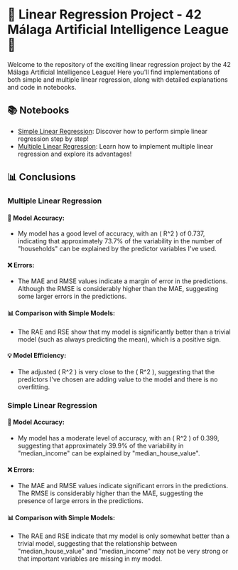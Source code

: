 # 🚀 Linear Regression Project - 42 Málaga Artificial Intelligence League 🤖

Welcome to the repository of the exciting linear regression project by the 42 Málaga Artificial Intelligence League! Here you'll find implementations of both simple and multiple linear regression, along with detailed explanations and code in notebooks.

## 📚 Notebooks

- [Simple Linear Regression](regresion_lineal_simple.ipynb): Discover how to perform simple linear regression step by step!
- [Multiple Linear Regression](regresion_lineal_multiple.ipynb): Learn how to implement multiple linear regression and explore its advantages!

## 📊 Conclusions

### Multiple Linear Regression

#### 🎯 Model Accuracy:
- My model has a good level of accuracy, with an \( R^2 \) of 0.737, indicating that approximately 73.7% of the variability in the number of "households" can be explained by the predictor variables I've used.

#### ❌ Errors:
- The MAE and RMSE values indicate a margin of error in the predictions. Although the RMSE is considerably higher than the MAE, suggesting some larger errors in the predictions.

#### 📊 Comparison with Simple Models:
- The RAE and RSE show that my model is significantly better than a trivial model (such as always predicting the mean), which is a positive sign.

#### 💡 Model Efficiency:
- The adjusted \( R^2 \) is very close to the \( R^2 \), suggesting that the predictors I've chosen are adding value to the model and there is no overfitting.

### Simple Linear Regression

#### 🎯 Model Accuracy:
- My model has a moderate level of accuracy, with an \( R^2 \) of 0.399, suggesting that approximately 39.9% of the variability in "median_income" can be explained by "median_house_value".

#### ❌ Errors:
- The MAE and RMSE values indicate significant errors in the predictions. The RMSE is considerably higher than the MAE, suggesting the presence of large errors in the predictions.

#### 📊 Comparison with Simple Models:
- The RAE and RSE indicate that my model is only somewhat better than a trivial model, suggesting that the relationship between "median_house_value" and "median_income" may not be very strong or that important variables are missing in my model.
